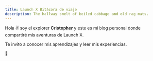 ```yaml
---
title: Launch X Bitácora de viaje
description: The hallway smelt of boiled cabbage and old rag mats.
---
```


Hola ✌️  soy el explorer **Cristopher** y este es mi blog personal donde compartiré mis aventuras de Launch X.

Te invito a conocer mis aprendizajes y leer mis experiencias.

🚀
